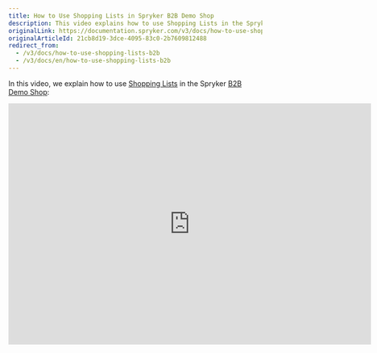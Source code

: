 ```yaml
---
title: How to Use Shopping Lists in Spryker B2B Demo Shop
description: This video explains how to use Shopping Lists in the Spryker B2B Demo Shop.
originalLink: https://documentation.spryker.com/v3/docs/how-to-use-shopping-lists-b2b
originalArticleId: 21cb8d19-3dce-4095-83c0-2b7609812488
redirect_from:
  - /v3/docs/how-to-use-shopping-lists-b2b
  - /v3/docs/en/how-to-use-shopping-lists-b2b
---
```


In this video, we explain how to use [Shopping Lists](/docs/scos/dev/features/201907.0/shopping-list/multiple-and-shared-shopping-lists/multiple-and-shared-shopping-lists.html) in the Spryker [B2B Demo Shop](/docs/scos/user/about-spryker/201907.0/demo-shops.html#b2b-demo-shop):

<iframe src="https://fast.wistia.net/embed/iframe/zk32pr3lgt" title="How to use Shopping Lists in Spryker" allowtransparency="true" frameborder="0" scrolling="no" class="wistia_embed" name="wistia_embed" allowfullscreen="0" mozallowfullscreen="0" webkitallowfullscreen="0" oallowfullscreen="0" msallowfullscreen="0" width="720" height="480"></iframe>
